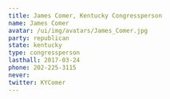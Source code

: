 ```yaml
---
title: James Comer, Kentucky Congressperson
name: James Comer
avatar: /ui/img/avatars/James_Comer.jpg
party: republican
state: kentucky
type: congressperson
lasthall: 2017-03-24
phone: 202-225-3115
never: 
twitter: KYComer
---
```


